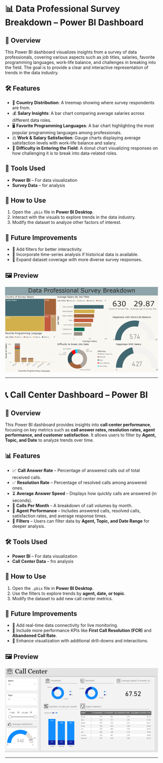 # 📊 Data Professional Survey Breakdown – Power BI Dashboard

## 📌 Overview
This Power BI dashboard visualizes insights from a survey of data professionals, covering various aspects such as job titles, salaries, favorite programming languages, work-life balance, and challenges in breaking into the field. The goal is to provide a clear and interactive representation of trends in the data industry.

## 🛠 Features
- 📍 **Country Distribution**: A treemap showing where survey respondents are from.
- 💰 **Salary Insights**: A bar chart comparing average salaries across different data roles.
- 🖥 **Favorite Programming Languages**: A bar chart highlighting the most popular programming languages among professionals.
- ⚖ **Work & Salary Satisfaction**: Gauge charts displaying average satisfaction levels with work-life balance and salary.
- 🎯 **Difficulty in Entering the Field**: A donut chart visualizing responses on how challenging it is to break into data-related roles.

## 🔧 Tools Used
- **Power BI** – For data visualization
- **Survey Data** – for analysis

## 📂 How to Use
1. Open the `.pbix` file in **Power BI Desktop**.
2. Interact with the visuals to explore trends in the data industry.
3. Modify the dataset to analyze other factors of interest.

## 🚀 Future Improvements
- 🔹 Add filters for better interactivity.
- 🔹 Incorporate time-series analysis if historical data is available.
- 🔹 Expand dataset coverage with more diverse survey responses.

## 🖼 Preview
![Dashboard Preview](./Data%20Professional%20Survey%20Dashboard.png)
  
---
# 📞 Call Center Dashboard – Power BI  

## 📝 Overview  
This Power BI dashboard provides insights into **call center performance**, focusing on key metrics such as **call answer rates, resolution rates, agent performance, and customer satisfaction**. It allows users to filter by **Agent, Topic, and Date** to analyze trends over time.

## 📊 Features  
- 📈 **Call Answer Rate** – Percentage of answered calls out of total received calls.  
- ✅ **Resolution Rate** – Percentage of resolved calls among answered ones.  
- ⏳ **Average Answer Speed** – Displays how quickly calls are answered (in seconds).  
- 📅 **Calls Per Month** – A breakdown of call volumes by month.  
- 🎯 **Agent Performance** – Includes answered calls, resolved calls, satisfaction rates, and average response times.  
- 🔎 **Filters** – Users can filter data by **Agent, Topic, and Date Range** for deeper analysis.  

## 🛠 Tools Used  
- **Power BI** – For data visualization  
- **Call Center Data** – fro analysis 

## 📂 How to Use  
1. Open the `.pbix` file in **Power BI Desktop**.  
2. Use the filters to explore trends by **agent, date, or topic**.  
3. Modify the dataset to add new call center metrics.  

## 🚀 Future Improvements  
- 🔹 Add real-time data connectivity for live monitoring.  
- 🔹 Include more performance KPIs like **First Call Resolution (FCR)** and **Abandoned Call Rate**.  
- 🔹 Enhance visualization with additional drill-downs and interactions.  

## 🖼 Preview  
![Call Center Dashboard](call%20center%20dashboard.png)  

---
